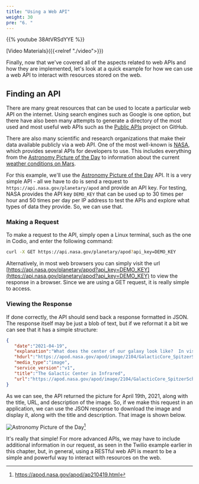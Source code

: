 ```yaml
---
title: "Using a Web API"
weight: 30
pre: "6. "
---
```


{{% youtube 38AtVRSdYYE %}}

[Video Materials}({{<relref "./video">}})

Finally, now that we've covered all of the aspects related to web APIs and how they are implemented, let's look at a quick example for how we can use a web API to interact with resources stored on the web.

## Finding an API

There are many great resources that can be used to locate a particular web API on the internet. Using search engines such as Google is one option, but there have also been many attempts to generate a directory of the most used and most useful web APIs such as the [Public APIs](https://github.com/public-apis/public-apis) project on GitHub.

There are also many scientific and research organizations that make their data available publicly via a web API. One of the most well-known is [NASA](https://api.nasa.gov/), which provides several APIs for developers to use. This includes everything from the [Astronomy Picture of the Day](https://apod.nasa.gov/apod/astropix.html) to information about the current [weather conditions on Mars](https://mars.nasa.gov/insight/weather/).

For this example, we'll use the [Astronomy Picture of the Day](https://apod.nasa.gov/apod/astropix.html) API. It is a very simple API - all we have to do is send a request to `https://api.nasa.gov/planetary/apod` and provide an API key. For testing, NASA provides the API key `DEMO_KEY` that can be used up to 30 times per hour and 50 times per day per IP address to test the APIs and explore what types of data they provide. So, we can use that.

### Making a Request

To make a request to the API, simply open a Linux terminal, such as the one in Codio, and enter the following command:

```bash
curl -X GET https://api.nasa.gov/planetary/apod?api_key=DEMO_KEY
```

Alternatively, in most web browsers you can simply visit the url [https://api.nasa.gov/planetary/apod?api_key=DEMO_KEY](https://api.nasa.gov/planetary/apod?api_key=DEMO_KEY) to view the response in a browser. Since we are using a GET request, it is really simple to access.

### Viewing the Response

If done correctly, the API should send back a response formatted in JSON. The response itself may be just a blob of text, but if we reformat it a bit we can see that it has a simple structure:

```json
{
   "date":"2021-04-19",
   "explanation":"What does the center of our galaxy look like?  In visible light, the Milky Way's center is hidden by clouds of obscuring dust and gas. But in this stunning vista, the Spitzer Space Telescope's infrared cameras, penetrate much of the dust revealing the stars of the crowded galactic center region. A mosaic of many smaller snapshots, the detailed, false-color image shows older, cool stars in bluish hues. Red and brown glowing dust clouds are associated with young, hot stars in stellar nurseries. The very center of the Milky Way has recently been found capable of forming newborn stars. The galactic center lies some 26,700 light-years away, toward the constellation Sagittarius. At that distance, this picture spans about 900 light-years.",
   "hdurl":"https://apod.nasa.gov/apod/image/2104/GalacticCore_SpitzerSchmidt_6143.jpg",
   "media_type":"image",
   "service_version":"v1",
   "title":"The Galactic Center in Infrared",
   "url":"https://apod.nasa.gov/apod/image/2104/GalacticCore_SpitzerSchmidt_960.jpg"
}
```

As we can see, the API returned the picture for April 19th, 2021, along with the title, URL, and description of the image. So, if we make this request in an application, we can use the JSON response to download the image and display it, along with the title and description. That image is shown below.

![Astronomy Picture of the Day](https://apod.nasa.gov/apod/image/2104/GalacticCore_SpitzerSchmidt_960.jpg)[^1]

[^1]: https://apod.nasa.gov/apod/ap210419.html

It's really that simple! For more advanced APIs, we may have to include additional information in our request, as seen in the Twilio example earlier in this chapter, but, in general, using a RESTful web API is meant to be a simple and powerful way to interact with resources on the web.
